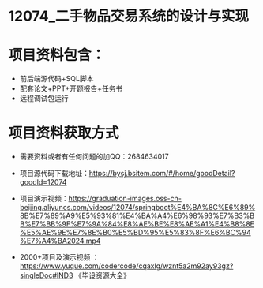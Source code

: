  # 12074_二手物品交易系统的设计与实现
 # 项目资料包含：
 * 前后端源代码+SQL脚本
 * 配套论文+PPT+开题报告+任务书
 * 远程调试包运行

 # 项目资料获取方式
 * 需要资料或者有任何问题的加QQ：2684634017

 * 项目源代码下载地址：https://bysj.bsitem.com/#/home/goodDetail?goodId=12074
   
 *  项目演示视频：https://graduation-images.oss-cn-beijing.aliyuncs.com/videos/12074/springboot%E4%BA%8C%E6%89%8B%E7%89%A9%E5%93%81%E4%BA%A4%E6%98%93%E7%B3%BB%E7%BB%9F%E7%9A%84%E8%AE%BE%E8%AE%A1%E4%B8%8E%E5%AE%9E%E7%8E%B0%E5%BD%95%E5%83%8F%E6%BC%94%E7%A4%BA2024.mp4
          
 * 2000+项目及演示视频 ：https://www.yuque.com/codercode/cqaxlg/wznt5a2m92ay93gz?singleDoc#lND3 《毕设资源大全》
   
